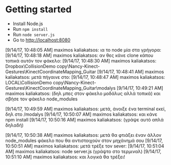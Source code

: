 # Getting started
- Install Node.js
- Run `npm install`
- Run `node server.js`
- Go to <http://localhost:8080>

[9/14/17, 10:48:05 AM] maximos kaliakatsos: ια το node μία στα γρήγορα:
[9/14/17, 10:48:18 AM] maximos kaliakatsos: αν θες κάνε clone κάπου τοπικά αυτόν τον φάκελο:
[9/14/17, 10:48:30 AM] maximos kaliakatsos: Dropbox\CollisionDemo copy\Nancy-Kinect-Gestures\KinectCoordinateMapping_Guitar
[9/14/17, 10:48:41 AM] maximos kaliakatsos: μετά πήγαινε στο:
[9/14/17, 10:48:47 AM] maximos kaliakatsos: LOCAL\CollisionDemo copy\Nancy-Kinect-Gestures\KinectCoordinateMapping_Guitar\modalys
[9/14/17, 10:49:21 AM] maximos kaliakatsos: (δηλ μπες στον φάκελο μοδάλυς αλλά τοπικά)
και σβήσε τον φάκελο node_modules

[9/14/17, 10:49:59 AM] maximos kaliakatsos: μετά, άνοιξε ένα terminal εκεί, δηλ στο /modalys
[9/14/17, 10:50:07 AM] maximos kaliakatsos: και κάνε npm install
[9/14/17, 10:50:16 AM] maximos kaliakatsos: (γράψε αυτό απλά δηλαδή)

[9/14/17, 10:50:38 AM] maximos kaliakatsos: μετά θα φτιάξει έναν άλλον node_modules φάκελο που θα  αντιστοιχούν στον μηχάνημά σου
[9/14/17, 10:50:51 AM] maximos kaliakatsos: μετά τρέξε τον sever:
[9/14/17, 10:51:04 AM] maximos kaliakatsos: node server.js (γράψτο στο τερμιναλ)
[9/14/17, 10:51:10 AM] maximos kaliakatsos: και λογικά θα τρέξει!